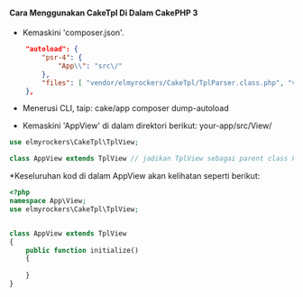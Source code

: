 #### Cara Menggunakan CakeTpl Di Dalam CakePHP 3

* Kemaskini 'composer.json'.
```json
    "autoload": {
        "psr-4": {
            "App\\": "src\/"
        },
        "files": [ "vendor/elmyrockers/CakeTpl/TplParser.class.php", "vendor/elmyrockers/CakeTpl/TplView.php" ]
    },
```

* Menerusi CLI, taip: cake/app composer dump-autoload

* Kemaskini 'AppView' di dalam direktori berikut: your-app/src/View/
```php
use elmyrockers\CakeTpl\TplView;

class AppView extends TplView // jadikan TplView sebagai parent class kepada AppView
```

*Keseluruhan kod di dalam AppView akan kelihatan seperti berikut:
```php
<?php
namespace App\View;
use elmyrockers\CakeTpl\TplView;


class AppView extends TplView
{
	public function initialize()
	{
		
	}
}
```